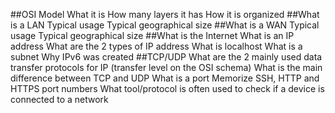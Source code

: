 ##OSI Model
What it is
How many layers it has
How it is organized
##What is a LAN
Typical usage
Typical geographical size
##What is a WAN
Typical usage
Typical geographical size
##What is the Internet
What is an IP address
What are the 2 types of IP address
What is localhost
What is a subnet
Why IPv6 was created
##TCP/UDP
What are the 2 mainly used data transfer protocols for IP (transfer level on the OSI schema)
What is the main difference between TCP and UDP
What is a port
Memorize SSH, HTTP and HTTPS port numbers
What tool/protocol is often used to check if a device is connected to a network
